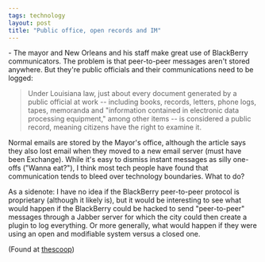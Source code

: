 ```yaml
---
tags: technology
layout: post
title: "Public office, open records and IM"
---
```




<a href="http://www.nola.com/news/t-p/frontpage/index.ssf?/base/news-0/1052632633132130.xml"></a> - The mayor and New Orleans and his staff make great use of BlackBerry communicators. The problem is that peer-to-peer messages aren't stored anywhere. But they're public officials and their communications need to be logged:

<blockquote>Under Louisiana law, just about every document generated by a public official at work -- including books, records, letters, phone logs, tapes, memoranda and "information contained in electronic data processing equipment," among other items -- is considered a public record, meaning citizens have the right to examine it.</blockquote>

<p>Normal emails are stored by the Mayor's office, although the article says they also lost email when they moved to a new email server (must have been Exchange). While it's easy to dismiss instant messages as silly one-offs ("Wanna eat?"), I think most tech people have found that communication tends to bleed over technology boundaries. What to do?</p>

<p>As a sidenote: I have no idea if the BlackBerry peer-to-peer protocol is proprietary (although it likely is), but it would be interesting to see what would happen if the BlackBerry could be hacked to send "peer-to-peer" messages through a Jabber server for which the city could then create a plugin to log everything. Or more generally, what would happen if they were using an open and modifiable system versus a closed one.</p>

<p>(Found at <a href="http://www.thescoop.org/archives/001126.html">thescoop</a>)</p>


